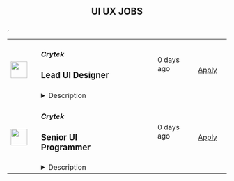 <div align="center"><h2>UI UX JOBS</h2></div><table><tr>
                <td width="100" height="100" rowspan="2">
                    <img src="https://lever-client-logos.s3-us-west-2.amazonaws.com/2a61cdfd-29d3-4707-b965-c4527aa67d0c-1593500521772.png" width="38px" height="auto">
                </td>
                <td width="300">
                    <h5>Crytek</h5>
                    <h3>Lead UI Designer</h3>
                </td>
                <td width="300">
                    <code></code>
                </td>
                <td width="200">
                <text>0 days ago</text>
                </td>
                <td width="100" rowspan="2">
                <a href="https://jobs.lever.co/crytek/ea558e46-66df-445a-939c-31c0e1fdf006" align="right" target="_blank">Apply</a>
                </td>
            </tr>
            <tr>
                <td colspan="3">
                <details><summary>Description</summary>
                <div>Crytek is looking for a <b>Lead UI Designer</b> to work on <a href="https://www.huntshowdown.com/" class="postings-link"><i>Hunt: Showdown</i></a>.</div><div><br></div><div>As Lead UI Designer, you will work closely with the Director of UX/UI, Producers and Project Managers in the planning and monitoring of the various stages of the project development.</div><div>&nbsp;</div><div><b>*Sample pictures or a link to a portfolio, which shows sample work, are required. Any applications without a portfolio of some kind will be automatically declined.*</b></div><div><br></div><div><br></div><div><b><u>Relocation &amp; Remote Work</u></b></div><div>Although we believe living close to our studio helps foster team spirit and stronger bonds between team members, we understand that people have different needs and expectations for their place of residence. You have a choice of three location options, allowing you to work with Crytek from anywhere you wish:</div><div><br></div><div>1. Come to our modern headquarters in Frankfurt and receive an attractive relocation package and have access to all of our benefits.</div><div><br></div><div>2. If you are already living in a European Union member state, we are able to offer you a permanent work contract and allow you to work remotely&nbsp;as an employee&nbsp;from there.&nbsp;</div><div><br></div><div>3. If you are interested in full-time remote work in any other country&nbsp;outside of the European Union, we&nbsp;can offer you&nbsp;a freelance contract arrangement.</div><h3>Responsibilities</h3><li>Lead, manage and mentor the UI team on a day to day basis to ensure a high quality, pixel perfect designs.</li><li>Create a work environment that is motivating for team members and which fosters development and creation.</li><li>Ability to work pro-actively with other department leads.</li><li>Participate in meetings, reviews, and planning as part of effective communication with the team.</li><li>Creation of New UI screens using our Design System and Figma.</li><li>Development and implementation of UI elements, layouts into the game with the logic through our own tools.</li><li>Visualization of ideas using Figma, creating wireframes, prototypes, visual mock-ups.</li><li>Take initiative and willing to expand own horizon.</li>,<h3>Requirements</h3><li>5+ years’ experience in a UI Designer capacity for PC/Console games is a must.</li><li>Must have shipped at least two AAA titles as a UI Designer, and at least one of them as a Lead UI Designer.</li><li>Creative talent, creative courage and a very good analytical sense for user guidance.</li><li>Excellent knowledge in Figma and Adobe Creative Cloud products including, Illustrator, Photoshop and After Effects.</li><li>Strong visualization and presentation skills.</li><li>Basic programming skills to setup logic in our visual scripting language.</li><li>Established interpersonal and organizational skills. Must work well in a team-oriented environment.</li><li>Excellent English communication and writing skills.</li><li>Be proactive and self-motivated, work without direct supervision.</li><li>Willing to relocate to Frankfurt am Main area, Germany.</li>,<h3>Pluses</h3><li>BFA in Design, Interaction Design, Computer Science or similar</li><li>Additional programming language experience (good knowledge of Flash / Action Script is a strong plus).</li><li>Familiarity with Scaleform and/or Flash is a plus.</li><li>Version-control systems (Perforce, SVN, CVS, VSS) familiarity.</li><div><b><u>What you can expect from us</u></b></div><div><br></div><div><b>Home Office&nbsp;</b></div><div>Work-life balance is not just a hollow term for us. At Crytek, we offer you the option to either work from home or in our studio.&nbsp;</div><div>&nbsp;</div><div><b>Career Path&nbsp;</b></div><div>Your professional development is important to us, so we have laid out a career plan to help you progress towards your goals and objectives.&nbsp;</div><div>&nbsp;</div><div><b>Company Apartment&nbsp;</b></div><div>To help you get settled, we provide you with a fully furnished company apartment during your first three months in Frankfurt.*&nbsp;</div><div><span style="font-size: 11pt">&nbsp;</span></div><div><b>Relocation&nbsp;Support&nbsp;</b></div><div>We offer a relocation budget and full coverage of flights to Frankfurt for you and your family.&nbsp;</div><div>You can expect extensive assistance with visa, work permits, and communication with authorities during the relocation process, as well as help settling into Germany (e.g. setting up appointments with banks, government agencies, schools, landlords, finding apartments etc.).*&nbsp;</div><div><b style="font-size: 11pt">&nbsp;&nbsp;&nbsp;&nbsp;&nbsp;&nbsp;&nbsp;&nbsp;&nbsp;&nbsp;&nbsp;&nbsp;</b></div><div><b>Public Transport Pass&nbsp;</b></div><div>Discover Frankfurt by bus, tram and metro – free of charge.*&nbsp;</div><div><span style="font-size: 11pt">&nbsp;</span></div><div><b>Gym Card&nbsp;</b></div><div>A healthy body is a healthy mind. We offer a membership at the premium gym chain Fitness First in Germany. Work out, join group fitness classes, or relax in the wellness facilities.</div><div><span style="font-size: 11pt">&nbsp;</span></div><div><b>International Environment&nbsp;</b></div><div>We truly embody diversity at Crytek. With employees from over 42 different countries, we define ourselves by our cultural diversity.&nbsp;</div><div>&nbsp;</div><div><b>German Classes&nbsp;</b></div><div>Understanding the local culture will make your stay abroad more enjoyable, and Crytek supports that by offering German language courses for you and your family.&nbsp;</div><div><span style="font-size: 11pt">&nbsp;&nbsp;</span></div><div><b>Vacation Days&nbsp;</b></div><div>At our Frankfurt office you can enjoy 24 days of vacation per year, and every 2 years you get 1 more (up to a maximum of 28 days). You will also have on average 10 public holidays on top of the days you take off. If you are working from another country, local standards apply.</div><div><span style="font-size: 11pt">&nbsp;&nbsp;</span></div><div>*only applicable to employees in Frankfurt. </div>
                </details>
                </td>
            </tr>,<tr>
                <td width="100" height="100" rowspan="2">
                    <img src="https://lever-client-logos.s3-us-west-2.amazonaws.com/2a61cdfd-29d3-4707-b965-c4527aa67d0c-1593500521772.png" width="38px" height="auto">
                </td>
                <td width="300">
                    <h5>Crytek</h5>
                    <h3>Senior UI Programmer</h3>
                </td>
                <td width="300">
                    <code></code>
                </td>
                <td width="200">
                <text>0 days ago</text>
                </td>
                <td width="100" rowspan="2">
                <a href="https://jobs.lever.co/crytek/f54e9f31-343c-4ffe-ba98-33afa607a9cb" align="right" target="_blank">Apply</a>
                </td>
            </tr>
            <tr>
                <td colspan="3">
                <details><summary>Description</summary>
                <div>Crytek is looking for an experienced and passionate <b>Senior</b>&nbsp;<b>UI Programmer</b> to work with the <a href="https://www.huntshowdown.com/" class="postings-link"><i>Hunt: Showdown</i></a> development team.</div><div><br></div><div>As Senior UI programmer, you will help develop the tools and interaction methods that are required for building user interfaces. Working closely with UX / UI Designers, you will play an important role in how the UI is built and how it will function. The ideal candidate has experience in different parts of game development.</div><div><br></div><div><br></div><div><u><b>Relocation &amp; Remote Work</b></u></div><div>Although we believe living close to our studio helps foster team spirit and stronger bonds between team members, we understand that people have different needs and expectations for their place of residence. For this position you have a choice of three location options, allowing you to work with Crytek from anywhere you wish:</div><div><br></div><div>1. Come to our modern headquarters in Frankfurt and receive an attractive relocation package and have access to all of our benefits.</div><div><br></div><div>2. If you are already living in a European Union member state, we are able to offer you a permanent work contract and allow you to work remotely&nbsp;as an employee&nbsp;from there.&nbsp;</div><div><br></div><div>3. If you are interested in full-time remote work in any other country&nbsp;outside of the European Union, we&nbsp;can offer you&nbsp;a freelance contract arrangement.</div><h3>Responsibilities</h3><li>Develop, test, maintain and optimize the UI systems to work efficiently with the supported consoles and platforms, using CRYENGINE and Flash.</li><li>Meet the project’s schedule by breaking the long term goals into manageable tasks.</li><li>Complete tasks in a timely manner and to a consistent high quality standard.</li><li>Write clear, maintainable and portable code.</li><li>Display good communication and writing skills and create documentation where required.</li><li>Write technical and software design documents.</li><li>Work very closely with UI Artists, UX Designers, and other Engineers.</li>,<h3>Requirements</h3><li>5+ years of professional experience as UI Programmer in the games industry.</li><li>Bachelor’s degree in computer science or related field or equivialent work experience.</li><li>Excellent programming skills in C++ and object oriented programming.</li><li>Strong knowledge of Flash and ActionScript.</li><li>Comfortable working with Visual Studio and Adobe Flash CS6.</li><li>Worked on a UI oriented project.</li><li>Experience with writing custom controls, skins and other advanced UI features.</li><li>Experience with any game engines preferably experience with CRYENGINE.</li><li>Team player and self-driven.</li><li>Solid English skills, good communication skills with strong affinity for transparence.</li>,<h3>Pluses</h3><li>Working knowledge of Scaleform.</li><li>Experience with Python.</li><li>Experience in UX Design or development of UI systems.</li><li>Worked in multi-team agile development (SCRUM).&nbsp;</li><div><b><u>What you can expect from us</u></b></div><div><br></div><div><b>Home Office&nbsp;</b></div><div>Work-life balance is not just a hollow term for us. At Crytek, we offer you the option to either work from home or in our studio.&nbsp;</div><div>&nbsp;</div><div><b>Career Path&nbsp;</b></div><div>Your professional development is important to us, so we have laid out a career plan to help you progress towards your goals and objectives.&nbsp;</div><div>&nbsp;</div><div><b>Company Apartment&nbsp;</b></div><div>To help you get settled, we provide you with a fully furnished company apartment during your first three months in Frankfurt.*&nbsp;</div><div><span style="font-size: 11pt">&nbsp;</span></div><div><b>Relocation&nbsp;Support&nbsp;</b></div><div>We offer a relocation budget and full coverage of flights to Frankfurt for you and your family.&nbsp;</div><div>You can expect extensive assistance with visa, work permits, and communication with authorities during the relocation process, as well as help settling into Germany (e.g. setting up appointments with banks, government agencies, schools, landlords, finding apartments etc.).*&nbsp;</div><div><b style="font-size: 11pt">&nbsp;&nbsp;&nbsp;&nbsp;&nbsp;&nbsp;&nbsp;&nbsp;&nbsp;&nbsp;&nbsp;&nbsp;</b></div><div><b>Public Transport Pass&nbsp;</b></div><div>Discover Frankfurt by bus, tram and metro – free of charge.*&nbsp;</div><div><span style="font-size: 11pt">&nbsp;</span></div><div><b>Gym Card&nbsp;</b></div><div>A healthy body is a healthy mind. We offer a membership at the premium gym chain Fitness First in Germany. Work out, join group fitness classes, or relax in the wellness facilities.</div><div><span style="font-size: 11pt">&nbsp;</span></div><div><b>International Environment&nbsp;</b></div><div>We truly embody diversity at Crytek. With employees from over 42 different countries, we define ourselves by our cultural diversity.&nbsp;</div><div>&nbsp;</div><div><b>German Classes&nbsp;</b></div><div>Understanding the local culture will make your stay abroad more enjoyable, and Crytek supports that by offering German language courses for you and your family.&nbsp;</div><div><span style="font-size: 11pt">&nbsp;&nbsp;&nbsp;&nbsp;&nbsp;&nbsp;&nbsp;&nbsp;</span></div><div><b>Events</b></div><div>Join us on our exciting company events, including new starter breakfasts, summer and winter parties, our annual trip to Gamescom in Cologne, and many more!*&nbsp;</div><div>We are all gamers: stay connected and play games with your colleagues at our remote gaming parties.</div><div><span style="font-size: 11pt">&nbsp; &nbsp; </span></div><div><b>Vacation Days&nbsp;</b></div><div>At our Frankfurt office you can enjoy 24 days of vacation per year, and every 2 years you get 1 more (up to a maximum of 28 days). You will also have on average 10 public holidays on top of the days you take off. If you are working from another country, local standards apply.</div><div><span style="font-size: 11pt">&nbsp;&nbsp;</span></div><div>*only applicable to employees in Frankfurt. </div>
                </details>
                </td>
            </tr></table>